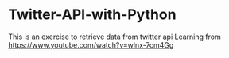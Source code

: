 # Twitter-API-with-Python
This is an exercise to retrieve data from twitter api 
Learning from https://www.youtube.com/watch?v=wlnx-7cm4Gg
